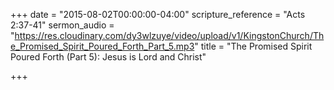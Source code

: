 +++
date = "2015-08-02T00:00:00-04:00"
scripture_reference = "Acts 2:37-41"
sermon_audio = "https://res.cloudinary.com/dy3wlzuye/video/upload/v1/KingstonChurch/The_Promised_Spirit_Poured_Forth_Part_5.mp3"
title = "The Promised Spirit Poured Forth (Part 5): Jesus is Lord and Christ"

+++
